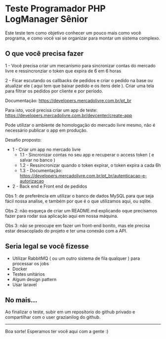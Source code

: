 # Teste Programador PHP LogManager Sênior

Este teste tem como objetivo conhecer um pouco mais como você programa, e como você vai se organizar para montar um sistema complexo.

## O que você precisa fazer

1 - Você precisa criar um mecanismo para sincronizar contas do mercado livre e ressincronziar o token que expira de 6 em 6 horas

2 - Ficar escutando os callbacks de pedidos e criar o pedido na base ou atualizar ele ( aqui tem que baixar pedido e os itens dele ). Criar uma tela para filtrar os pedidos por cliente e por período.


Documentação: https://developers.mercadolivre.com.br/pt_br

Para isto, você precisa criar um app de teste: https://developers.mercadolivre.com.br/devcenter/create-app

Pode utilizar o ambiente de homologação do mercado livre mesmo, não é necessário publicar o app em produção.

Desafio proposto:
- 1 - Criar um app no mercado livre
    - 1.1 - Sincronizar contas no seu app e recuperar o access token ( e salvar no banco )
    - 1.2 - Ressincronizar quando o token expirar, o token expira a cada 6h
    - 1.3 - Documentação: https://developers.mercadolivre.com.br/pt_br/autenticacao-e-autorizacao
- 2 - Back end e Front end de pedidos 
  

Obs 1: de preferência em utilizar o banco de dados MySQL para que seja fácil nossa analise, e também por que é o que utilizamos aqui, ou sqlite.

Obs 2: não esqueça de criar um README.md explicando oque precisamos fazer para rodar sua aplicação aqui em nossa máquina.

Obs 3: não se preocupe em fazer um front-end bonito, mas ele precisa estar desacoplado do projeto e ter uma conexão com a API.

## Seria legal se você fizesse

- Utilizar RabbitMQ ( ou um outro sistema de fila qualquer ) para processar os jobs
- Docker
- Testes unitários
- Algum design pattern
- Usar laravel

## No mais...

Ao finalizar o teste, subir em um reposítorio do github privado e compartilhar com o user grazianilog do github.

---

Boa sorte! Esperamos ter você aqui com a gente :)

